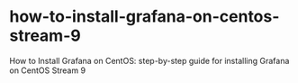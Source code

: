 # how-to-install-grafana-on-centos-stream-9
How to Install Grafana on CentOS: step-by-step guide for installing Grafana on CentOS Stream 9
